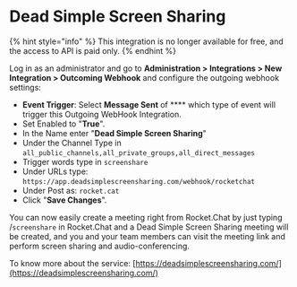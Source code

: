 # Dead Simple Screen Sharing

{% hint style="info" %}
This integration is no longer available for free, and the access to API is paid only.
{% endhint %}

Log in as an administrator and go to **Administration > Integrations > New Integration > Outcoming Webhook** and configure the outgoing webhook settings:

* **Event Trigger**: Select **Message Sent** of \*\*\*\* which type of event will trigger this Outgoing WebHook Integration.
* Set Enabled to "**True**".
* In the Name enter "**Dead Simple Screen Sharing**"
* Under the Channel Type in `all_public_channels,all_private_groups,all_direct_messages`
* Trigger words type in `screenshare`
* Under URLs type: `https://app.deadsimplescreensharing.com/webhook/rocketchat`
* Under Post as: `rocket.cat`
* Click "**Save Changes**".

You can now easily create a meeting right from Rocket.Chat by just typing /`screenshare` in Rocket.Chat and a Dead Simple Screen Sharing meeting will be created, and you and your team members can visit the meeting link and perform screen sharing and audio-conferencing.

To know more about the service: [https://deadsimplescreensharing.com/](https://deadsimplescreensharing.com/)
